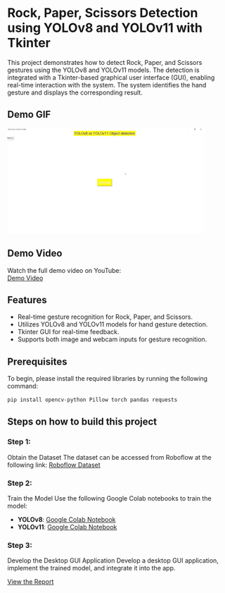 # Rock, Paper, Scissors Detection using YOLOv8 and YOLOv11 with Tkinter

This project demonstrates how to detect Rock, Paper, and Scissors gestures using the YOLOv8 and YOLOv11 models. The detection is integrated with a Tkinter-based graphical user interface (GUI), enabling real-time interaction with the system. The system identifies the hand gesture and displays the corresponding result.

## Demo GIF
![Rock, Paper, Scissors Detection](gif/demo_gif.gif)

## Demo Video
Watch the full demo video on YouTube:  
[Demo Video](https://youtu.be/VFkYDRcwSUY)

## Features
- Real-time gesture recognition for Rock, Paper, and Scissors.
- Utilizes YOLOv8 and YOLOv11 models for hand gesture detection.
- Tkinter GUI for real-time feedback.
- Supports both image and webcam inputs for gesture recognition.

## Prerequisites

To begin, please install the required libraries by running the following command:

```bash
pip install opencv-python Pillow torch pandas requests
```
## Steps on how to build this project
### Step 1: 
Obtain the Dataset The dataset can be accessed from Roboflow at the following link: [Roboflow Dataset](https://universe.roboflow.com/roboflow-58fyf/rock-paper-scissors-sxsw/dataset/14) 
### Step 2: 
Train the Model Use the following Google Colab notebooks to train the model: 
- **YOLOv8**: [Google Colab Notebook](https://colab.research.google.com/drive/1ToYYk5D-KLa1Qz_0CuRLCLT7DuOlK-1f?usp=sharing)
- **YOLOv11**: [Google Colab Notebook](https://colab.research.google.com/drive/1C-4kNeilbdiPaYQeybFSQoVpf6YYhIqB?usp=sharing)
  
### Step 3: 
Develop the Desktop GUI Application Develop a desktop GUI application, implement the trained model, and integrate it into the app.

[View the Report](https://1drv.ms/w/c/ecf96967acd2fef2/EQnar0OakC1Kt-QYEet5uBcB4eZRtcrjmQKCwwZGybox7A?e=kbP9HC)

